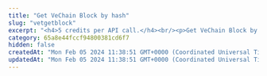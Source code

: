 ```yaml
---
title: "Get VeChain Block by hash"
slug: "vetgetblock"
excerpt: "<h4>5 credits per API call.</h4><br/><p>Get VeChain Block by block hash or block number.</p>"
category: 65a8e44fccf94800381cd6f7
hidden: false
createdAt: "Mon Feb 05 2024 11:38:51 GMT+0000 (Coordinated Universal Time)"
updatedAt: "Mon Feb 05 2024 11:38:51 GMT+0000 (Coordinated Universal Time)"
---
```

